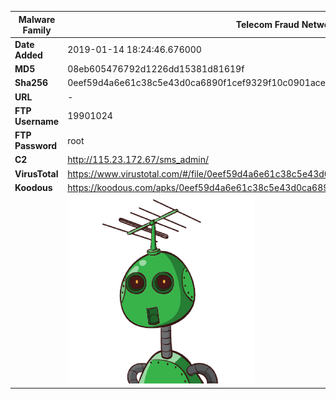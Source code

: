 | Malware Family | Telecom Fraud Network for South Koreans                      |
| -------------- | ------------------------------------------------------------ |
| **Date Added** | 2019-01-14 18:24:46.676000                                                   |
| **MD5**        | 08eb605476792d1226dd15381d81619f                             |
| **Sha256**     | 0eef59d4a6e61c38c5e43d0ca6890f1cef9329f10c0901ace9197dc2bb8abf64 |
| **URL**        | -                                                            |
| **FTP Username**        | 19901024                                                            |
| **FTP Password**        | root                                                            |
| **C2**         | http://115.23.172.67/sms_admin/ |
| **VirusTotal** | https://www.virustotal.com/#/file/0eef59d4a6e61c38c5e43d0ca6890f1cef9329f10c0901ace9197dc2bb8abf64/detection |
| **Koodous**    | https://koodous.com/apks/0eef59d4a6e61c38c5e43d0ca6890f1cef9329f10c0901ace9197dc2bb8abf64 |
|                | ![](../assets/0eef59d4a6e61c38c5e43d0ca6890f1cef9329f10c0901ace9197dc2bb8abf64.png) |